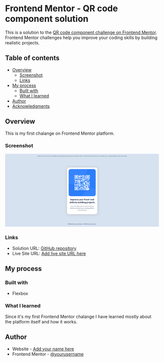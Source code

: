 # Frontend Mentor - QR code component solution

This is a solution to the [QR code component challenge on Frontend Mentor](https://www.frontendmentor.io/challenges/qr-code-component-iux_sIO_H). Frontend Mentor challenges help you improve your coding skills by building realistic projects.

## Table of contents

- [Overview](#overview)
  - [Screenshot](#screenshot)
  - [Links](#links)
- [My process](#my-process)
  - [Built with](#built-with)
  - [What I learned](#what-i-learned)
- [Author](#author)
- [Acknowledgments](#acknowledgments)

## Overview

This is my first chalange on Frontend Mentor platform.

### Screenshot

![](./images/Screenshot.png)

### Links

- Solution URL: [GitHub repository](https://github.com/Vukasin-Stosic/qr-code-component)
- Live Site URL: [Add live site URL here](https://your-live-site-url.com)

## My process

### Built with

- Flexbox

### What I learned

Since it's my first Frontend Mentor chalange I have learned mostly about the platform itself and how it works.

## Author

- Website - [Add your name here](https://www.your-site.com)
- Frontend Mentor - [@yourusername](https://www.frontendmentor.io/profile/yourusername)

